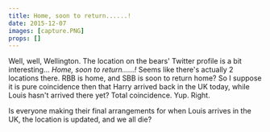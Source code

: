 ```yaml
---
title: Home, soon to return......!
date: 2015-12-07
images: [capture.PNG]
props: []
---
```

Well, well, Wellington. The location on the bears' Twitter profile is a bit interesting... *Home, soon to return......!* Seems like there's actually 2 locations there. RBB is home, and SBB is soon to return home? So I suppose it is pure coincidence then that Harry arrived back in the UK today, while Louis hasn't arrived there yet? Total coincidence. Yup. Right.

Is everyone making their final arrangements for when Louis arrives in the UK, the location is updated, and we all die?
